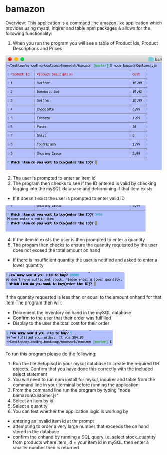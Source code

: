 # bamazon
Overview: This application is a command line amazon like application which provides using mysql, inqirer and table npm packages & allows for the following functionality:

1. When you run the program you will see a table of Product Ids, Product Descriptions and Prices

![ScreenShot](bam1.png)
      
2. The user is prompted to enter an item id
3. The program then checks to see if the ID entered is valid by checking logging into the mySQL database and determining if that item exists
 - If it doesn't exist the user is prompted to enter valid ID

![ScreenShot](bam2.png)

4. If the item id exists the user is then prompted to enter a quantity
5. The progam then checks to ensure the quantity requested by the user does not exceed the total amount on hand
- If there is insufficient quantity the user is notified and asked to enter a lower quamtity

![ScreenShot](bam3.png)

If the quantity requested is less than or equal to the amount onhand for that item  The program then will:
- Decrement the inventory on hand in the mySQL database
- Confirm to the user that their order was fulfilled
- Display to the user the total cost for their order

![ScreenShot](bam4.png)

To run this program please do the following:
1. Run the file Setup.sql in your mysql database to create the required DB objects.  Confirm that you have done this correctly with the included select statement
2. You will need to run npm install for mysql, inquirer and table from the command line in your terminal before running the application
3. From the command line run the program by typing "node bamazonCustomer.js"
4. Select an item by id
5. Select a quantity
6. You can test whether the application logic is working by
- entering an invalid item id at thr prompt
- attempting to order a very large number that exceeds the on hand stored in the database
- confirm the onhand by running a SQL query i.e. select stock_quantity from products where item_id = your item id in mySQL then enter a smaller number then is returned
